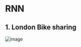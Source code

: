 # RNN
## 1. London Bike sharing

![image](https://user-images.githubusercontent.com/38039777/128697011-f452ec1b-c85b-41a9-bf6b-7ffdf00a77b8.png)
